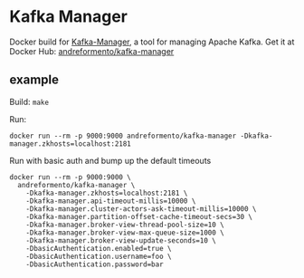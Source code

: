 # Kafka Manager

Docker build for [Kafka-Manager](https://github.com/yahoo/kafka-manager), a tool for managing Apache Kafka. Get it at Docker Hub: [andreformento/kafka-manager](https://hub.docker.com/r/andreformento/kafka-manager/)

## example

Build: `make`

Run:

```shell
docker run --rm -p 9000:9000 andreformento/kafka-manager -Dkafka-manager.zkhosts=localhost:2181
```

Run with basic auth and bump up the default timeouts

```shell
docker run --rm -p 9000:9000 \
  andreformento/kafka-manager \
    -Dkafka-manager.zkhosts=localhost:2181 \
    -Dkafka-manager.api-timeout-millis=10000 \
    -Dkafka-manager.cluster-actors-ask-timeout-millis=10000 \
    -Dkafka-manager.partition-offset-cache-timeout-secs=30 \
    -Dkafka-manager.broker-view-thread-pool-size=10 \
    -Dkafka-manager.broker-view-max-queue-size=1000 \
    -Dkafka-manager.broker-view-update-seconds=10 \
    -DbasicAuthentication.enabled=true \
    -DbasicAuthentication.username=foo \
    -DbasicAuthentication.password=bar
```

